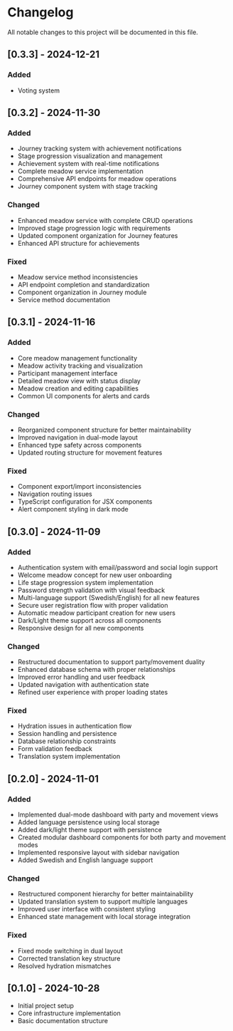 # Changelog

All notable changes to this project will be documented in this file.

## [0.3.3] - 2024-12-21

### Added
- Voting system

## [0.3.2] - 2024-11-30

### Added
- Journey tracking system with achievement notifications
- Stage progression visualization and management
- Achievement system with real-time notifications
- Complete meadow service implementation
- Comprehensive API endpoints for meadow operations
- Journey component system with stage tracking

### Changed
- Enhanced meadow service with complete CRUD operations
- Improved stage progression logic with requirements
- Updated component organization for Journey features
- Enhanced API structure for achievements

### Fixed
- Meadow service method inconsistencies
- API endpoint completion and standardization
- Component organization in Journey module
- Service method documentation

## [0.3.1] - 2024-11-16

### Added
- Core meadow management functionality
- Meadow activity tracking and visualization
- Participant management interface
- Detailed meadow view with status display
- Meadow creation and editing capabilities
- Common UI components for alerts and cards

### Changed
- Reorganized component structure for better maintainability
- Improved navigation in dual-mode layout
- Enhanced type safety across components
- Updated routing structure for movement features

### Fixed
- Component export/import inconsistencies
- Navigation routing issues
- TypeScript configuration for JSX components
- Alert component styling in dark mode

## [0.3.0] - 2024-11-09

### Added
- Authentication system with email/password and social login support
- Welcome meadow concept for new user onboarding
- Life stage progression system implementation
- Password strength validation with visual feedback
- Multi-language support (Swedish/English) for all new features
- Secure user registration flow with proper validation
- Automatic meadow participant creation for new users
- Dark/Light theme support across all components
- Responsive design for all new components

### Changed
- Restructured documentation to support party/movement duality
- Enhanced database schema with proper relationships
- Improved error handling and user feedback
- Updated navigation with authentication state
- Refined user experience with proper loading states

### Fixed
- Hydration issues in authentication flow
- Session handling and persistence
- Database relationship constraints
- Form validation feedback
- Translation system implementation

## [0.2.0] - 2024-11-01

### Added
- Implemented dual-mode dashboard with party and movement views
- Added language persistence using local storage
- Added dark/light theme support with persistence
- Created modular dashboard components for both party and movement modes
- Implemented responsive layout with sidebar navigation
- Added Swedish and English language support

### Changed
- Restructured component hierarchy for better maintainability
- Updated translation system to support multiple languages
- Improved user interface with consistent styling
- Enhanced state management with local storage integration

### Fixed
- Fixed mode switching in dual layout
- Corrected translation key structure
- Resolved hydration mismatches

## [0.1.0] - 2024-10-28
- Initial project setup
- Core infrastructure implementation
- Basic documentation structure
